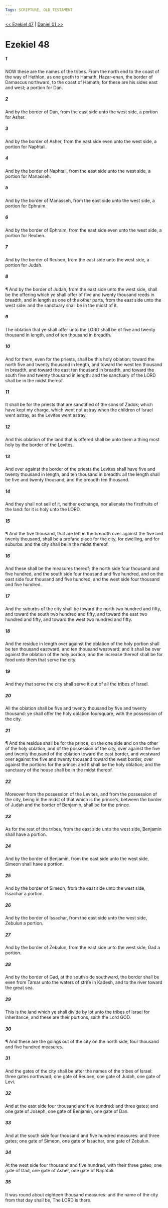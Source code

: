 ```yaml
---
Tags: SCRIPTURE, OLD_TESTAMENT
---
```


[<< Ezekiel 47](OLD_TESTAMENT/26_Ezekiel/Ezekiel_47.md) | [Daniel 01 >>](OLD_TESTAMENT/27_Daniel/Daniel_01.md)

# Ezekiel 48

##### 1
 NOW these are the names of the tribes.  From the north end to the coast of the way of Hethlon, as one goeth to Hamath, Hazar-enan, the border of Damascus northward, to the coast of Hamath; for these are his sides east and west; a portion for Dan.
##### 2
 And by the border of Dan, from the east side unto the west side, a portion for Asher.
##### 3
 And by the border of Asher, from the east side even unto the west side, a portion for Naphtali.
##### 4
 And by the border of Naphtali, from the east side unto the west side, a portion for Manasseh.
##### 5
 And by the border of Manasseh, from the east side unto the west side, a portion for Ephraim.
##### 6
 And by the border of Ephraim, from the east side even unto the west side, a portion for Reuben.
##### 7
 And by the border of Reuben, from the east side unto the west side, a portion for Judah.
##### 8
 ¶ And by the border of Judah, from the east side unto the west side, shall be the offering which ye shall offer of five and twenty thousand reeds in breadth, and in length as one of the other parts, from the east side unto the west side: and the sanctuary shall be in the midst of it.
##### 9
 The oblation that ye shall offer unto the LORD shall be of five and twenty thousand in length, and of ten thousand in breadth.
##### 10
 And for them, even for the priests, shall be this holy oblation; toward the north five and twenty thousand in length, and toward the west ten thousand in breadth, and toward the east ten thousand in breadth, and toward the south five and twenty thousand in length: and the sanctuary of the LORD shall be in the midst thereof.
##### 11
 It shall be for the priests that are sanctified of the sons of Zadok; which have kept my charge, which went not astray when the children of Israel went astray, as the Levites went astray.
##### 12
 And this oblation of the land that is offered shall be unto them a thing most holy by the border of the Levites.
##### 13
 And over against the border of the priests the Levites shall have five and twenty thousand in length, and ten thousand in breadth: all the length shall be five and twenty thousand, and the breadth ten thousand.
##### 14
 And they shall not sell of it, neither exchange, nor alienate the firstfruits of the land: for it is holy unto the LORD.
##### 15
 ¶ And the five thousand, that are left in the breadth over against the five and twenty thousand, shall be a profane place for the city, for dwelling, and for suburbs: and the city shall be in the midst thereof.
##### 16
 And these shall be the measures thereof; the north side four thousand and five hundred, and the south side four thousand and five hundred, and on the east side four thousand and five hundred, and the west side four thousand and five hundred.
##### 17
 And the suburbs of the city shall be toward the north two hundred and fifty, and toward the south two hundred and fifty, and toward the east two hundred and fifty, and toward the west two hundred and fifty.
##### 18
 And the residue in length over against the oblation of the holy portion shall be ten thousand eastward, and ten thousand westward: and it shall be over against the oblation of the holy portion; and the increase thereof shall be for food unto them that serve the city.
##### 19
 And they that serve the city shall serve it out of all the tribes of Israel.
##### 20
 All the oblation shall be five and twenty thousand by five and twenty thousand: ye shall offer the holy oblation foursquare, with the possession of the city.
##### 21
 ¶ And the residue shall be for the prince, on the one side and on the other of the holy oblation, and of the possession of the city, over against the five and twenty thousand of the oblation toward the east border, and westward over against the five and twenty thousand toward the west border, over against the portions for the prince: and it shall be the holy oblation; and the sanctuary of the house shall be in the midst thereof.
##### 22
 Moreover from the possession of the Levites, and from the possession of the city, being in the midst of that which is the prince's, between the border of Judah and the border of Benjamin, shall be for the prince.
##### 23
 As for the rest of the tribes, from the east side unto the west side, Benjamin shall have a portion.
##### 24
 And by the border of Benjamin, from the east side unto the west side, Simeon shall have a portion.
##### 25
 And by the border of Simeon, from the east side unto the west side, Issachar a portion.
##### 26
 And by the border of Issachar, from the east side unto the west side, Zebulun a portion.
##### 27
 And by the border of Zebulun, from the east side unto the west side, Gad a portion.
##### 28
 And by the border of Gad, at the south side southward, the border shall be even from Tamar unto the waters of strife in Kadesh, and to the river toward the great sea.
##### 29
 This is the land which ye shall divide by lot unto the tribes of Israel for inheritance, and these are their portions, saith the Lord GOD.
##### 30
 ¶ And these are the goings out of the city on the north side, four thousand and five hundred measures.
##### 31
 And the gates of the city shall be after the names of the tribes of Israel: three gates northward; one gate of Reuben, one gate of Judah, one gate of Levi.
##### 32
 And at the east side four thousand and five hundred: and three gates; and one gate of Joseph, one gate of Benjamin, one gate of Dan.
##### 33
 And at the south side four thousand and five hundred measures: and three gates; one gate of Simeon, one gate of Issachar, one gate of Zebulun.
##### 34
 At the west side four thousand and five hundred, with their three gates; one gate of Gad, one gate of Asher, one gate of Naphtali.
##### 35
 It was round about eighteen thousand measures: and the name of the city from that day shall be, The LORD is there.

